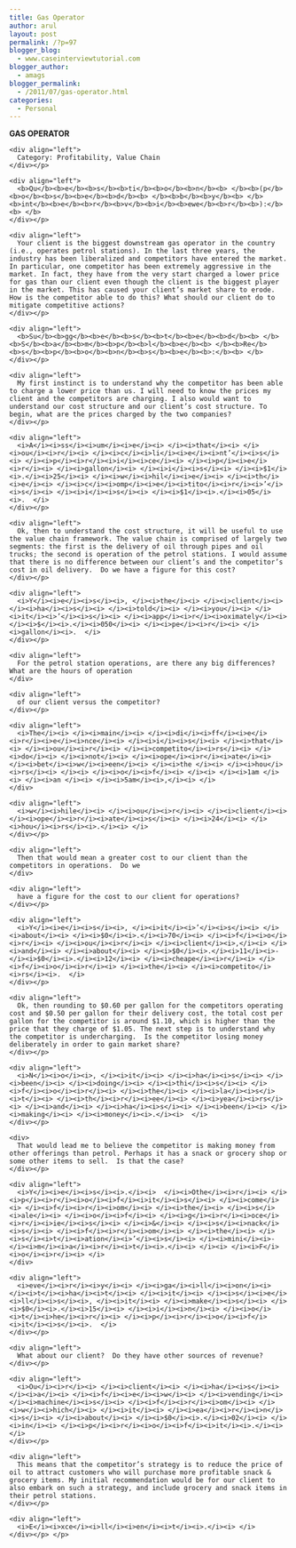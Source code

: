 ```yaml
---
title: Gas Operator
author: arul
layout: post
permalink: /?p=97
blogger_blog:
  - www.caseinterviewtutorial.com
blogger_author:
  - amags
blogger_permalink:
  - /2011/07/gas-operator.html
categories:
  - Personal
---
```

<div>
  <div>
    <div align="left">
      <b>GAS</b><b> </b><b>O</b><b>P</b><b>E</b><b>RA</b><b>T</b><b>OR</b><b> </b>
    </div>
    
    <div align="left">
      Category: Profitability, Value Chain
    </div></p> 
    
    <div align="left">
      <b>Qu</b><b>e</b><b>s</b><b>ti</b><b>o</b><b>n</b><b> </b><b>(p</b><b>o</b><b>s</b><b>e</b><b>d</b><b> </b><b>b</b><b>y</b><b> </b><b>int</b><b>e</b><b>r</b><b>v</b><b>i</b><b>ewe</b><b>r</b><b>):</b><b> </b>
    </div></p> 
    
    <div align="left">
      Your client is the biggest downstream gas operator in the country (i.e., operates petrol stations). In the last three years, the industry has been liberalized and competitors have entered the market. In particular, one competitor has been extremely aggressive in the market. In fact, they have from the very start charged a lower price for gas than our client even though the client is the biggest player in the market. This has caused your client’s market share to erode. How is the competitor able to do this? What should our client do to mitigate competitive actions?
    </div></p> 
    
    <div align="left">
      <b>Su</b><b>gg</b><b>e</b><b>s</b><b>t</b><b>e</b><b>d</b><b> </b><b>S</b><b>a</b><b>m</b><b>p</b><b>l</b><b>e</b><b> </b><b>Re</b><b>s</b><b>p</b><b>o</b><b>n</b><b>s</b><b>e</b><b>:</b><b> </b>
    </div></p> 
    
    <div align="left">
      My first instinct is to understand why the competitor has been able to charge a lower price than us. I will need to know the prices my client and the competitors are charging. I also would want to understand our cost structure and our client’s cost structure. To begin, what are the prices charged by the two companies?
    </div></p> 
    
    <div align="left">
      <i>A</i><i>ss</i><i>um</i><i>e</i><i> </i><i>that</i><i> </i><i>ou</i><i>r</i><i> </i><i>c</i><i>li</i><i>e</i><i>nt’</i><i>s</i><i> </i><i>p</i><i>r</i><i>i</i><i>ce</i><i> </i><i>p</i><i>e</i><i>r</i><i> </i><i>gallon</i><i> </i><i>i</i><i>s</i><i> </i><i>$1</i><i>.</i><i>25</i><i> </i><i>w</i><i>hil</i><i>e</i><i> </i><i>th</i><i>e</i><i> </i><i>c</i><i>omp</i><i>e</i><i>tito</i><i>r</i><i>’</i><i>s</i><i> </i><i>i</i><i>s</i><i> </i><i>$1</i><i>.</i><i>05</i><i>.  </i>
    </div></p> 
    
    <div align="left">
      Ok, then to understand the cost structure, it will be useful to use the value chain framework. The value chain is comprised of largely two segments: the first is the delivery of oil through pipes and oil trucks; the second is operation of the petrol stations. I would assume that there is no difference between our client’s and the competitor’s cost in oil delivery.  Do we have a figure for this cost?
    </div></p> 
    
    <div align="left">
      <i>Y</i><i>e</i><i>s</i><i>, </i><i>the</i><i> </i><i>client</i><i> </i><i>ha</i><i>s</i><i> </i><i>told</i><i> </i><i>you</i><i> </i><i>it</i><i>’</i><i>s</i><i> </i><i>app</i><i>r</i><i>oximately</i><i> </i><i>$</i><i>.</i><i>050</i><i> </i><i>pe</i><i>r</i><i> </i><i>gallon</i><i>.  </i>
    </div></p> 
    
    <div align="left">
      For the petrol station operations, are there any big differences?  What are the hours of operation
    </div>
    
    <div align="left">
      of our client versus the competitor?
    </div></p> 
    
    <div align="left">
      <i>The</i><i> </i><i>main</i><i> </i><i>di</i><i>ff</i><i>e</i><i>r</i><i>e</i><i>nce</i><i> </i><i>i</i><i>s</i><i> </i><i>that</i><i> </i><i>ou</i><i>r</i><i> </i><i>competito</i><i>rs</i><i> </i><i>do</i><i> </i><i>not</i><i> </i><i>ope</i><i>r</i><i>ate</i><i> </i><i>bet</i><i>w</i><i>een</i><i> </i><i>the </i><i> </i><i>hou</i><i>rs</i><i> </i><i> </i><i>o</i><i>f</i><i> </i><i> </i><i>1am </i><i> </i><i>an </i><i> </i><i>5am</i><i>,</i><i> </i>
    </div>
    
    <div align="left">
      <i>w</i><i>hile</i><i> </i><i>ou</i><i>r</i><i> </i><i>client</i><i> </i><i>ope</i><i>r</i><i>ate</i><i>s</i><i> </i><i>24</i><i> </i><i>hou</i><i>rs</i><i>.</i><i> </i>
    </div></p> 
    
    <div align="left">
      Then that would mean a greater cost to our client than the competitors in operations.  Do we
    </div>
    
    <div align="left">
      have a figure for the cost to our client for operations?
    </div></p> 
    
    <div align="left">
      <i>Y</i><i>e</i><i>s</i><i>, </i><i>it</i><i>’</i><i>s</i><i> </i><i>about</i><i> </i><i>$0</i><i>.</i><i>70</i><i> </i><i>f</i><i>o</i><i>r</i><i> </i><i>ou</i><i>r</i><i> </i><i>client</i><i>,</i><i> </i><i>and</i><i> </i><i>about</i><i> </i><i>$0</i><i>.</i><i>11</i><i>-</i><i>$0</i><i>.</i><i>12</i><i> </i><i>cheape</i><i>r</i><i> </i><i>f</i><i>o</i><i>r</i><i> </i><i>the</i><i> </i><i>competito</i><i>rs</i><i>.  </i>
    </div></p> 
    
    <div align="left">
      Ok, then rounding to $0.60 per gallon for the competitors operating cost and $0.50 per gallon for their delivery cost, the total cost per gallon for the competitor is around $1.10, which is higher than the price that they charge of $1.05. The next step is to understand why the competitor is undercharging.  Is the competitor losing money deliberately in order to gain market share? 
    </div></p> 
    
    <div align="left">
      <i>N</i><i>o</i><i>, </i><i>it</i><i> </i><i>ha</i><i>s</i><i> </i><i>been</i><i> </i><i>doing</i><i> </i><i>thi</i><i>s</i><i> </i><i>f</i><i>o</i><i>r</i><i> </i><i>the</i><i> </i><i>la</i><i>s</i><i>t</i><i> </i><i>th</i><i>r</i><i>ee</i><i> </i><i>yea</i><i>rs</i><i> </i><i>and</i><i> </i><i>ha</i><i>s</i><i> </i><i>been</i><i> </i><i>making</i><i> </i><i>money</i><i>.</i><i>  </i>
    </div></p> 
    
    <div>
      That would lead me to believe the competitor is making money from other offerings than petrol. Perhaps it has a snack or grocery shop or some other items to sell.  Is that the case?
    </div></p> 
    
    <div align="left">
      <i>Y</i><i>e</i><i>s</i><i>.</i><i>  </i><i>Othe</i><i>r</i><i> </i><i>p</i><i>r</i><i>o</i><i>f</i><i>it</i><i>s</i><i> </i><i>come</i><i> </i><i>f</i><i>r</i><i>om</i><i> </i><i>the</i><i> </i><i>s</i><i>ale</i><i> </i><i>o</i><i>f</i><i> </i><i>g</i><i>r</i><i>oce</i><i>r</i><i>ie</i><i>s</i><i> </i><i>&</i><i> </i><i>s</i><i>nack</i><i>s</i><i> </i><i>f</i><i>r</i><i>om</i><i> </i><i>the</i><i> </i><i>s</i><i>t</i><i>ation</i><i>’</i><i>s</i><i> </i><i>mini</i><i>-</i><i>m</i><i>a</i><i>r</i><i>t</i><i>.</i><i> </i><i> </i><i>F</i><i>o</i><i>r</i><i> </i>
    </div>
    
    <div align="left">
      <i>eve</i><i>r</i><i>y</i><i> </i><i>ga</i><i>ll</i><i>on</i><i> </i><i>t</i><i>ha</i><i>t</i><i> </i><i>it</i><i> </i><i>s</i><i>e</i><i>ll</i><i>s</i><i>, </i><i>it</i><i> </i><i>make</i><i>s</i><i> </i><i>$0</i><i>.</i><i>15</i><i> </i><i>i</i><i>n</i><i> </i><i>o</i><i>t</i><i>he</i><i>r</i><i> </i><i>p</i><i>r</i><i>o</i><i>f</i><i>it</i><i>s</i><i>.  </i>
    </div></p> 
    
    <div align="left">
      What about our client?  Do they have other sources of revenue?
    </div></p> 
    
    <div align="left">
      <i>Ou</i><i>r</i><i> </i><i>client</i><i> </i><i>ha</i><i>s</i><i> </i><i>a</i><i> </i><i>f</i><i>e</i><i>w</i><i> </i><i>vending</i><i> </i><i>machine</i><i>s</i><i> </i><i>f</i><i>r</i><i>om</i><i> </i><i>w</i><i>hich</i><i> </i><i>it</i><i> </i><i>ea</i><i>r</i><i>n</i><i>s</i><i> </i><i>about</i><i> </i><i>$0</i><i>.</i><i>02</i><i> </i><i>in</i><i> </i><i>p</i><i>r</i><i>o</i><i>f</i><i>it</i><i>.</i><i> </i>
    </div></p> 
    
    <div align="left">
      This means that the competitor’s strategy is to reduce the price of oil to attract customers who will purchase more profitable snack & grocery items. My initial recommendation would be for our client to also embark on such a strategy, and include grocery and snack items in their petrol stations. 
    </div></p> 
    
    <div align="left">
      <i>E</i><i>xce</i><i>ll</i><i>en</i><i>t</i><i>.</i><i> </i>
    </div></p> </p>
  </div>
</div>
